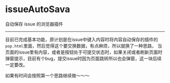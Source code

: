 issueAutoSava
=============

自动保存 issue 的浏览器插件


-------

目前已完成基本功能，原计划是在issue中键入内容时将内容自动保存的插件的`pop.html`里面，然后觉得这个要交换数据，有点麻烦，所以就换了一种思路，
当页面的issue里有内容，或者是按钮处于可提交状态时，如果关闭或者刷新页面时弹窗提示，目前有个bug，提交issue时因为页面跳转所以也会弹窗，这一块后续一定要改。

如果有时间会按照第一个思路继续做～～～
